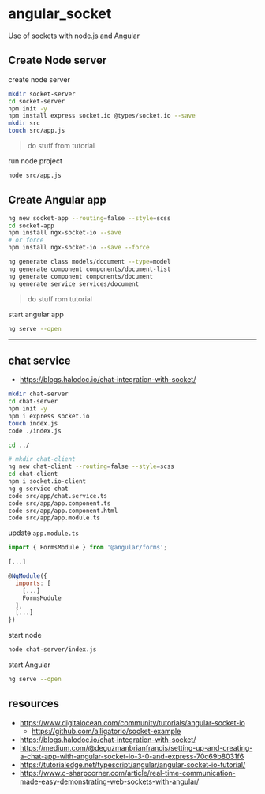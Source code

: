 # angular_socket

Use of sockets with node.js and Angular

## Create Node server

create node server

```bash
mkdir socket-server
cd socket-server
npm init -y
npm install express socket.io @types/socket.io --save
mkdir src
touch src/app.js
```

> do stuff from tutorial

run node project

```bash
node src/app.js
```

## Create Angular app

```bash
ng new socket-app --routing=false --style=scss
cd socket-app
npm install ngx-socket-io --save
# or force
npm install ngx-socket-io --save --force
```

```bash
ng generate class models/document --type=model
ng generate component components/document-list
ng generate component components/document
ng generate service services/document
```

> do stuff rom tutorial

start angular app

```bash
ng serve --open
```

---

## chat service

- https://blogs.halodoc.io/chat-integration-with-socket/

```bash
mkdir chat-server
cd chat-server
npm init -y
npm i express socket.io
touch index.js
code ./index.js

cd ../

# mkdir chat-client
ng new chat-client --routing=false --style=scss
cd chat-client
npm i socket.io-client
ng g service chat
code src/app/chat.service.ts
code src/app/app.component.ts
code src/app/app.component.html
code src/app/app.module.ts
```

update `app.module.ts`

```js
import { FormsModule } from '@angular/forms';

[...]

@NgModule({
  imports: [
    [...]
    FormsModule
  ],
  [...]
})
```

start node

```bash
node chat-server/index.js
```

start Angular

```bash
ng serve --open
```

## resources

- https://www.digitalocean.com/community/tutorials/angular-socket-io
  - https://github.com/alligatorio/socket-example
- https://blogs.halodoc.io/chat-integration-with-socket/
- https://medium.com/@deguzmanbrianfrancis/setting-up-and-creating-a-chat-app-with-angular-socket-io-3-0-and-express-70c69b8031f6
- https://tutorialedge.net/typescript/angular/angular-socket-io-tutorial/
- https://www.c-sharpcorner.com/article/real-time-communication-made-easy-demonstrating-web-sockets-with-angular/

```

```
